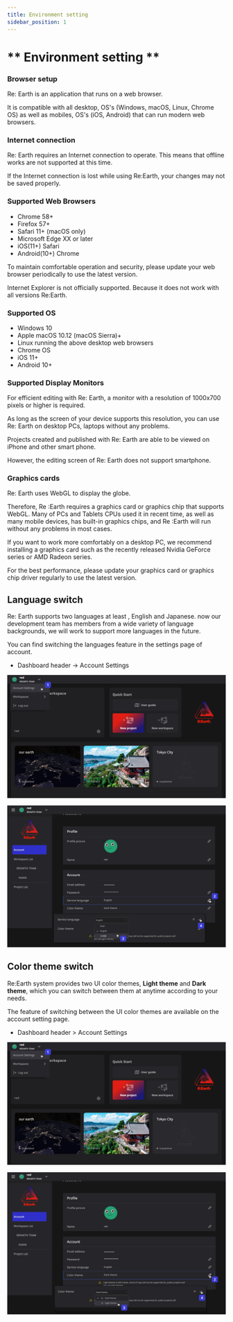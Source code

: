 ```yaml
---
title: Environment setting
sidebar_position: 1
---
```

# **  Environment setting  **

### Browser setup

Re: Earth is an application that runs on a web browser.

It is compatible with all desktop, OS's (Windows, macOS, Linux, Chrome OS) as well as mobiles, OS's (iOS, Android) that can run modern web browsers.

### Internet connection 

Re: Earth requires an Internet connection to operate. This means that offline works are not supported at this time.

If the Internet connection is lost while using Re:Earth, your changes may not be saved properly.

### Supported Web Browsers 

- Chrome 58+
- Firefox 57+
- Safari 11+ (macOS only)
- Microsoft Edge XX or later
- iOS(11+) Safari
- Android(10+) Chrome

To maintain comfortable operation and security, please update your web browser periodically to use the latest version.

Internet Explorer is not officially supported. Because it does not work with all versions Re:Earth.

### Supported OS 

- Windows 10
- Apple macOS 10.12 (macOS Sierra)+
- Linux running the above desktop web browsers
- Chrome OS
- iOS 11+
- Android 10+

### Supported Display Monitors 

For efficient editing with Re: Earth, a monitor with a resolution of 1000x700 pixels or higher is required.

As long as the screen of your device supports this resolution, you can use Re: Earth on desktop PCs, laptops without any problems.

Projects created and published with Re: Earth are able to be viewed on iPhone and other smart phone.

However, the editing screen of Re: Earth does not support smartphone.

### Graphics cards 

Re: Earth uses WebGL to display the globe.

Therefore, Re :Earth requires a graphics card or graphics chip that supports WebGL. Many of PCs and Tablets CPUs used it in recent time, as well as many mobile devices, has built-in graphics chips, and Re :Earth will run without any problems in most cases.

If you want to work more comfortably on a desktop PC, we recommend installing a graphics card such as the recently released Nvidia GeForce series or AMD Radeon series.

For the best performance, please update your graphics card or graphics chip driver regularly to use the latest version.

## **Language switch**

Re: Earth supports two languages at least , English and Japanese. now our development team has members from a wide variety of language backgrounds, we will work to support more languages in the future.

You can find switching the languages feature in the settings page of account.

- Dashboard header -> Account Settings

![envSetting_image](./img/1.png)

![envSetting_image](./img/2.png)

## **Color theme switch**

Re:Earth system provides two UI color themes, **Light theme** and **Dark theme**, which you can switch between them at anytime according to your needs.

The feature of switching between the UI color themes are available on the account setting page.

- Dashboard header > Account Settings

![envSetting_image](./img/3.png)

![envSetting_image](./img/4.png)
